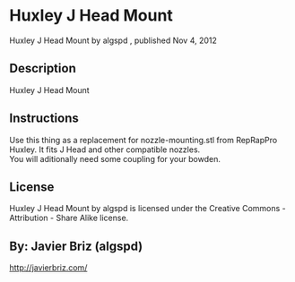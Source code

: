 Huxley J Head Mount
===============

Huxley J Head Mount  by algspd , published Nov 4, 2012


Description
--------
Huxley J Head Mount

Instructions
--------
Use this thing as a replacement for nozzle-mounting.stl from RepRapPro Huxley. It fits J Head and other compatible nozzles.<br />
You will aditionally need some coupling for your bowden.


License
--------
Huxley J Head Mount by algspd is licensed under the Creative Commons - Attribution - Share Alike license.  


By: Javier Briz (algspd)
--------
<http://javierbriz.com/>